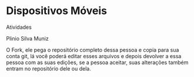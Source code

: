 # Dispositivos Móveis
 Atividades

Plinio Silva Muniz

 O Fork, ele pega o repositório completo dessa pessoa e copia para sua conta git, lá você poderá editar esses arquivos e depois devolver a essa pessoa com as suas edições, se a pessoa aceitar, suas alterações também entram no repositório dele ou dela.

